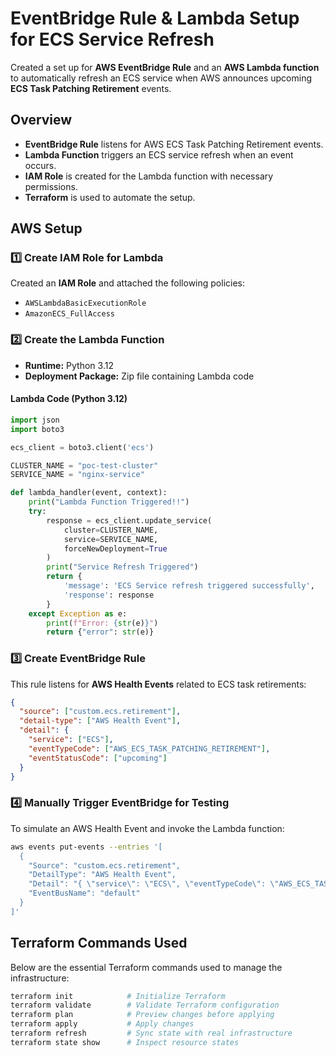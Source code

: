 # EventBridge Rule & Lambda Setup for ECS Service Refresh

Created a set up for **AWS EventBridge Rule** and an **AWS Lambda function** to automatically refresh an ECS service when AWS announces upcoming **ECS Task Patching Retirement** events.

## Overview
- **EventBridge Rule** listens for AWS ECS Task Patching Retirement events.
- **Lambda Function** triggers an ECS service refresh when an event occurs.
- **IAM Role** is created for the Lambda function with necessary permissions.
- **Terraform** is used to automate the setup.

## AWS Setup

### 1️⃣ Create IAM Role for Lambda
Created an **IAM Role** and attached the following policies:
- `AWSLambdaBasicExecutionRole`
- `AmazonECS_FullAccess`

### 2️⃣ Create the Lambda Function
- **Runtime:** Python 3.12
- **Deployment Package:** Zip file containing Lambda code

#### Lambda Code (Python 3.12)
```python
import json
import boto3

ecs_client = boto3.client('ecs')

CLUSTER_NAME = "poc-test-cluster"
SERVICE_NAME = "nginx-service"

def lambda_handler(event, context):
    print("Lambda Function Triggered!!")
    try:
        response = ecs_client.update_service(
            cluster=CLUSTER_NAME,
            service=SERVICE_NAME,
            forceNewDeployment=True
        )
        print("Service Refresh Triggered")
        return {
            'message': 'ECS Service refresh triggered successfully',
            'response': response
        }
    except Exception as e:
        print(f"Error: {str(e)}")
        return {"error": str(e)}
```

### 3️⃣ Create EventBridge Rule
This rule listens for **AWS Health Events** related to ECS task retirements:
```json
{
  "source": ["custom.ecs.retirement"],
  "detail-type": ["AWS Health Event"],
  "detail": {
    "service": ["ECS"],
    "eventTypeCode": ["AWS_ECS_TASK_PATCHING_RETIREMENT"],
    "eventStatusCode": ["upcoming"]
  }
}
```

### 4️⃣ Manually Trigger EventBridge for Testing
To simulate an AWS Health Event and invoke the Lambda function:
```sh
aws events put-events --entries '[
  {
    "Source": "custom.ecs.retirement",
    "DetailType": "AWS Health Event",
    "Detail": "{ \"service\": \"ECS\", \"eventTypeCode\": \"AWS_ECS_TASK_PATCHING_RETIREMENT\", \"eventStatusCode\": \"upcoming\", \"affectedEntities\": [{ \"entityValue\": \"arn:aws:ecs:us-east-1:013545207027:service/poc-test-cluster/nginx-service\" }] }",
    "EventBusName": "default"
  }
]'
```

## Terraform Commands Used
Below are the essential Terraform commands used to manage the infrastructure:
```sh
terraform init            # Initialize Terraform
terraform validate        # Validate Terraform configuration
terraform plan            # Preview changes before applying
terraform apply           # Apply changes
terraform refresh         # Sync state with real infrastructure
terraform state show      # Inspect resource states
```


